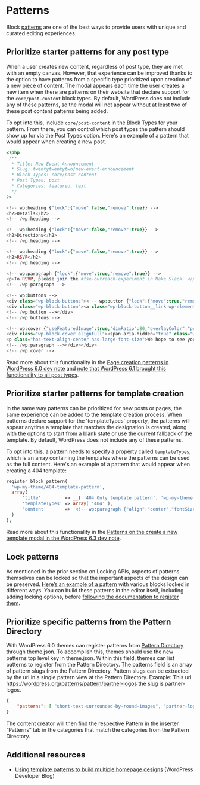 # Patterns

Block [patterns](https://developer.wordpress.org/block-editor/reference-guides/block-api/block-patterns/) are one of the best ways to provide users with unique and curated editing experiences. 

## Prioritize starter patterns for any post type

When a user creates new content, regardless of post type, they are met with an empty canvas. However, that experience can be improved thanks to the option to have patterns from a specific type prioritized upon creation of a new piece of content. The modal appears each time the user creates a new item when there are patterns on their website that declare support for the `core/post-content` block types. By default, WordPress does not include any of these patterns, so the modal will not appear without at least two of these post content patterns being added. 

To opt into this, include `core/post-content` in the Block Types for your pattern. From there, you can control which post types the pattern should show up for via the Post Types option. Here's an example of a pattern that would appear when creating a new post. 

```php
<?php
 /**
  * Title: New Event Announcement
  * Slug: twentytwentytwo/new-event-announcement
  * Block Types: core/post-content
  * Post Types: post
  * Categories: featured, text
  */
?>

<!-- wp:heading {"lock":{"move":false,"remove":true}} -->
<h2>Details</h2>
<!-- /wp:heading -->

<!-- wp:heading {"lock":{"move":false,"remove":true}} -->
<h2>Directions</h2>
<!-- /wp:heading -->

<!-- wp:heading {"lock":{"move":false,"remove":true}} -->
<h2>RSVP</h2>
<!-- /wp:heading -->

<!-- wp:paragraph {"lock":{"move":true,"remove":true}} -->
<p>To RSVP, please join the #fse-outreach-experiment in Make Slack. </p>
<!-- /wp:paragraph -->

<!-- wp:buttons -->
<div class="wp-block-buttons"><!-- wp:button {"lock":{"move":true,"remove":false}} -->
<div class="wp-block-button"><a class="wp-block-button__link wp-element-button">Learn more</a></div>
<!-- /wp:button --></div>
<!-- /wp:buttons -->

<!-- wp:cover {"useFeaturedImage":true,"dimRatio":80,"overlayColor":"primary","contentPosition":"center center","align":"full"} -->
<div class="wp-block-cover alignfull"><span aria-hidden="true" class="wp-block-cover__background has-primary-background-color has-background-dim-80 has-background-dim"></span><div class="wp-block-cover__inner-container"><!-- wp:paragraph {"align":"center","placeholder":"Write titleā¦","fontSize":"large"} -->
<p class="has-text-align-center has-large-font-size">We hope to see you there!</p>
<!-- /wp:paragraph --></div></div>
<!-- /wp:cover -->
```

Read more about this functionality in the [Page creation patterns in WordPress 6.0 dev note](https://make.wordpress.org/core/2022/05/03/page-creation-patterns-in-wordpress-6-0/) and [note that WordPress 6.1 brought this functionality to all post types](https://make.wordpress.org/core/2022/10/10/miscellaneous-editor-changes-for-wordpress-6-1/#start-content-patterns-for-all-post-types).  

## Prioritize starter patterns for template creation

In the same way patterns can be prioritized for new posts or pages, the same experience can be added to the template creation process. When patterns declare support for the 'templateTypes' property, the patterns will appear anytime a template that matches the designation is created, along with the options to start from a blank state or use the current fallback of the template. By default, WordPress does not include any of these patterns. 

To opt into this, a pattern needs to specify a property called `templateTypes`, which is an array containing the templates where the patterns can be used as the full content. Here's an example of a pattern that would appear when creating a 404 template:

```php
register_block_pattern(
  'wp-my-theme/404-template-pattern',
  array(
      'title'         => __( '404 Only template pattern', 'wp-my-theme' ),
      'templateTypes' => array( '404' ),
      'content'       => '<!-- wp:paragraph {"align":"center","fontSize":"x-large"} --><p class="has-text-align-center has-x-large-font-size">404 pattern</p><!-- /wp:paragraph -->',
  )
);
```

Read more about this functionality in the [Patterns on the create a new template modal in the WordPress 6.3 dev note](https://make.wordpress.org/core/2023/07/18/miscellaneous-editor-changes-in-wordpress-6-3/#patterns-on-the-create-a-new-template-modal).

## Lock patterns

As mentioned in the prior section on Locking APIs, aspects of patterns themselves can be locked so that the important aspects of the design can be preserved. [Here’s an example of a pattern](https://gist.github.com/annezazu/acee30f8b6e8995e1b1a52796e6ef805) with various blocks locked in different ways. You can build these patterns in the editor itself, including adding locking options, before [following the documentation to register them](/docs/reference-guides/block-api/block-patterns.md). 

## Prioritize specific patterns from the Pattern Directory

With WordPress 6.0 themes can register patterns from [Pattern Directory](https://wordpress.org/patterns/) through theme.json. To accomplish this, themes should use the new patterns top level key in theme.json. Within this field, themes can list patterns to register from the Pattern Directory. The patterns field is an array of pattern slugs from the Pattern Directory. Pattern slugs can be extracted by the url in a single pattern view at the Pattern Directory. Example: This url https://wordpress.org/patterns/pattern/partner-logos the slug is partner-logos.

```json
{
    "patterns": [ "short-text-surrounded-by-round-images", "partner-logos" ]
}
```

The content creator will then find the respective Pattern in the inserter “Patterns” tab in the categories that match the categories from the Pattern Directory.

## Additional resources

- [Using template patterns to build multiple homepage designs](https://developer.wordpress.org/news/2023/04/13/using-template-patterns-to-build-multiple-homepage-designs/) (WordPress Developer Blog)
